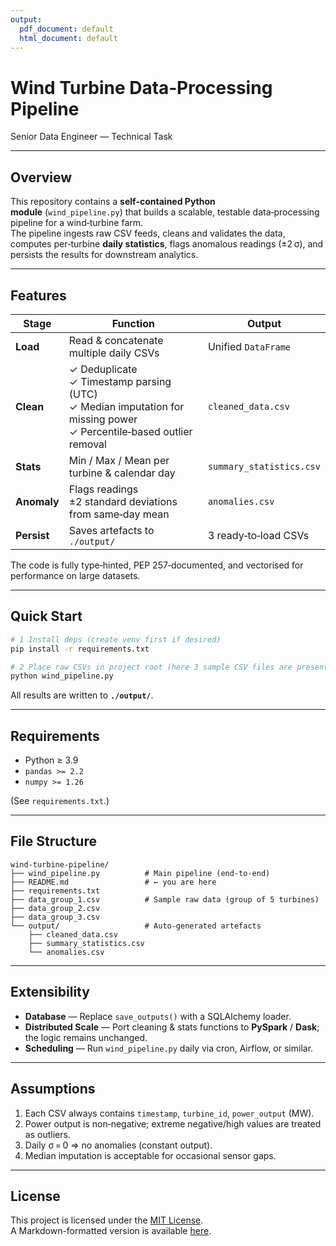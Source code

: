 ```yaml
---
output:
  pdf_document: default
  html_document: default
---
```

# Wind Turbine Data‑Processing Pipeline  
Senior Data Engineer — Technical Task

---

## Overview
This repository contains a **self‑contained Python module** (`wind_pipeline.py`) that builds a
scalable, testable data‑processing pipeline for a wind‑turbine farm.  
The pipeline ingests raw CSV feeds, cleans and validates the data, computes
per‑turbine **daily statistics**, flags anomalous readings (±2 σ), and persists the
results for downstream analytics.

---

## Features
| Stage | Function | Output |
|-------|----------|--------|
| **Load** | Read & concatenate multiple daily CSVs | Unified `DataFrame` |
| **Clean** | ✓ Deduplicate<br>✓ Timestamp parsing (UTC)<br>✓ Median imputation for missing power<br>✓ Percentile‑based outlier removal | `cleaned_data.csv` |
| **Stats** | Min / Max / Mean per turbine & calendar day | `summary_statistics.csv` |
| **Anomaly** | Flags readings ±2 standard deviations from same‑day mean | `anomalies.csv` |
| **Persist** | Saves artefacts to `./output/` | 3 ready‑to‑load CSVs |

The code is fully type‑hinted, PEP 257‑documented, and vectorised for
performance on large datasets.

---

## Quick Start

```bash
# 1 Install deps (create venv first if desired)
pip install -r requirements.txt

# 2 Place raw CSVs in project root (here 3 sample CSV files are present) or adjust paths
python wind_pipeline.py
```

All results are written to **`./output/`**.

---

## Requirements
* Python ≥ 3.9  
* `pandas >= 2.2`  
* `numpy >= 1.26`

(See `requirements.txt`.)

---

## File Structure
```
wind-turbine-pipeline/
├── wind_pipeline.py          # Main pipeline (end‑to‑end)
├── README.md                 # ← you are here
├── requirements.txt
├── data_group_1.csv          # Sample raw data (group of 5 turbines)
├── data_group_2.csv
├── data_group_3.csv
└── output/                   # Auto‑generated artefacts
    ├── cleaned_data.csv
    ├── summary_statistics.csv
    └── anomalies.csv
```

---

## Extensibility
* **Database** — Replace `save_outputs()` with a SQLAlchemy loader.  
* **Distributed Scale** — Port cleaning & stats functions to **PySpark** / **Dask**; the
  logic remains unchanged.  
* **Scheduling** — Run `wind_pipeline.py` daily via cron, Airflow, or similar.

---

## Assumptions
1. Each CSV always contains `timestamp`, `turbine_id`, `power_output` (MW).  
2. Power output is non‑negative; extreme negative/high values are treated as outliers.  
3. Daily σ = 0 ⇒ no anomalies (constant output).  
4. Median imputation is acceptable for occasional sensor gaps.

---

## License

This project is licensed under the [MIT License](../LICENSE).  
A Markdown-formatted version is available [here](../LICENSE.md).
